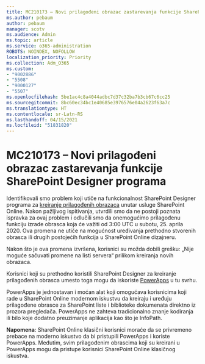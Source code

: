 ```yaml
---
title: MC210173 – Novi prilagođeni obrazac zastarevanja funkcije SharePoint Designer programa
ms.author: pebaum
author: pebaum
manager: scotv
ms.audience: Admin
ms.topic: article
ms.service: o365-administration
ROBOTS: NOINDEX, NOFOLLOW
localization_priority: Priority
ms.collection: Adm_O365
ms.custom:
- "9002886"
- "5508"
- "9000127"
- "5507"
ms.openlocfilehash: 5be1ac4c8a4044adbc7d37c32ba7b3cb67c6cc25
ms.sourcegitcommit: 8bc60ec34bc1e40685e3976576e04a2623f63a7c
ms.translationtype: HT
ms.contentlocale: sr-Latn-RS
ms.lasthandoff: 04/15/2021
ms.locfileid: "51831820"
---
```

# <a name="mc210173---sharepoint-designer-new-custom-form-feature-deprecation"></a>MC210173 – Novi prilagođeni obrazac zastarevanja funkcije SharePoint Designer programa

Identifikovali smo problem koji utiče na funkcionalnost SharePoint Designer programa za [kreiranje prilagođenih obrazaca](https://support.microsoft.com/en-us/office/create-a-custom-list-form-using-sharepoint-designer-917d8fdb-ee00-4441-adb3-a94612d1d105?ui=en-us&rs=en-us&ad=us#bm2) unutar usluge SharePoint Online. Nakon pažljivog ispitivanja, utvrdili smo da ne postoji poznata ispravka za ovaj problem i odlučili smo da onemogućimo prilagođenu funkciju izrade obrasca koja će važiti od 3:00 UTC u subotu, 25. aprila 2020. Ova promena ne utiče na mogućnost uređivanja prethodno stvorenih obrasca ili drugih postojećih funkcija u SharePoint Online dizajneru.

Nakon što je ova promena izvršena, korisnici su možda dobili grešku: „Nije moguće sačuvati promene na listi servera“ prilikom kreiranja novih obrazaca.

Korisnici koji su prethodno koristili SharePoint Designer za kreiranje prilagođenih obrasca umesto toga mogu da iskoriste [PowerApps](https://docs.microsoft.com/powerapps/maker/canvas-apps/customize-list-form) u tu svrhu.

PowerApps je jednostavan i moćan alat koji omogućava korisnicima koji rade u SharePoint Online modernom iskustvu da kreiraju i uređuju prilagođene obrasce za SharePoint liste i biblioteke dokumenata direktno iz prozora pregledača. PowerApps ne zahteva tradicionalno znanje kodiranja ili bilo koje dodatno preuzimanje aplikacija kao što je InfoPath.

**Napomena**: SharePoint Online klasični korisnici moraće da se privremeno prebace na moderno iskustvo da bi pristupili PowerApps i koriste PowerApps. Međutim, svim prilagođenim obrascima koji su kreirani u PowerApps mogu da pristupe korisnici SharePoint Online klasičnog iskustva.
